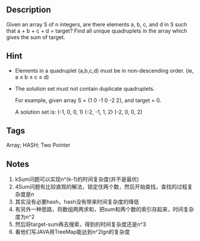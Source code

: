 ## Description
Given an array S of n integers, are there elements a, b, c, and d in S such that a + b + c + d = target? Find all unique quadruplets in the array which gives the sum of target.

## Hint
* Elements in a quadruplet (a,b,c,d) must be in non-descending order. (ie, a ≤ b ≤ c ≤ d)
* The solution set must not contain duplicate quadruplets.
   
    For example, given array S = {1 0 -1 0 -2 2}, and target = 0.

    A solution set is:
    (-1,  0, 0, 1)
    (-2, -1, 1, 2)
    (-2,  0, 0, 2)

## Tags
Array; HASH; Two Pointer

## Notes
1. kSum问题可以实现n^(k-1)的时间复杂度(并不是最优)
2. 4Sum问题有比较直观的解法，锁定住两个数，然后开始查找，查找的过程复杂度是n
3. 其实没有必要hash，hash没有带来时间复杂度的降低
4. 有另外一种思路，将数组两两求和，把sum和两个数的索引存起来，时间复杂度为n^2
5. 然后将target-sum再去搜索，得到的时间复杂度还是n^3
6. 看他们写JAVA用TreeMap能达到n^2lgn的复杂度
